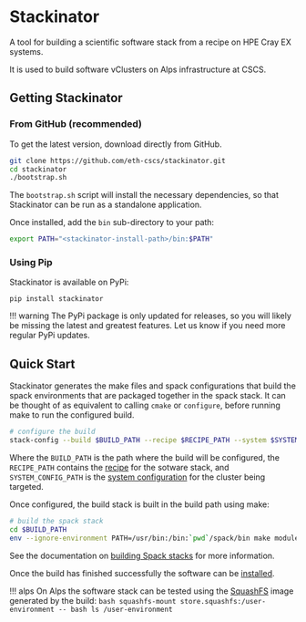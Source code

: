 # Stackinator

A tool for building a scientific software stack from a recipe on HPE Cray EX systems.

It is used to build software vClusters on Alps infrastructure at CSCS.

## Getting Stackinator

### From GitHub (recommended)

To get the latest version, download directly from GitHub.

``` bash
git clone https://github.com/eth-cscs/stackinator.git
cd stackinator
./bootstrap.sh
```

The `bootstrap.sh` script will install the necessary dependencies, so that Stackinator can be run as a standalone application.

Once installed, add the `bin` sub-directory to your path:

```bash
export PATH="<stackinator-install-path>/bin:$PATH"
```

### Using Pip

Stackinator is available on PyPi:

```
pip install stackinator
```

!!! warning
    The PyPi package is only updated for releases, so you will likely be missing the latest and greatest features.
    Let us know if you need more regular PyPi updates.

## Quick Start

Stackinator generates the make files and spack configurations that build the spack environments that are packaged together in the spack stack.
It can be thought of as equivalent to calling `cmake` or `configure`, before running make to run the configured build.

```bash
# configure the build
stack-config --build $BUILD_PATH --recipe $RECIPE_PATH --system $SYSTEM_CONFIG_PATH
```

Where the `BUILD_PATH` is the path where the build will be configured, the `RECIPE_PATH` contains the [recipe](recipes.md) for the sotware stack, and `SYSTEM_CONFIG_PATH` is the [system configuration](cluster-config.md) for the cluster being targeted.

Once configured, the build stack is built in the build path using make:

```bash
# build the spack stack
cd $BUILD_PATH
env --ignore-environment PATH=/usr/bin:/bin:`pwd`/spack/bin make modules store.squashfs -j64
```

See the documentation on [building Spack stacks](building.md) for more information.

Once the build has finished successfully the software can be [installed](installing.md).

!!! alps
    On Alps the software stack can be tested using the [SquashFS](installing.md#squashfs-installation) image generated by the build:
    ```bash
    squashfs-mount store.squashfs:/user-environment -- bash
    ls /user-environment
    ```

